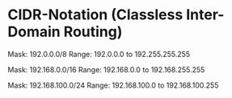 # CIDR-Notation (Classless Inter-Domain Routing)

Mask:  192.0.0.0/8
Range: 192.0.0.0 to 192.255.255.255

Mask:  192.168.0.0/16
Range: 192.168.0.0 to 192.168.255.255

Mask:  192.168.100.0/24
Range: 192.168.100.0 to 192.168.100.255
